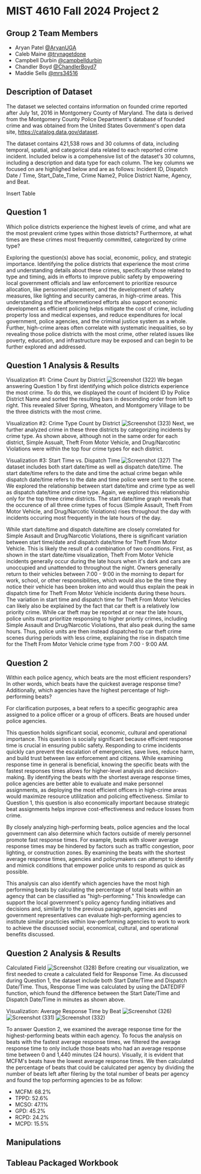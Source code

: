# MIST 4610 Fall 2024 Project 2

## Group 2 Team Members
- Aryan Patel [@AryanUGA](https://github.com/AryanUGA)
- Caleb Maine [@trynagetdone](https://github.com/trynagetdone)
- Campbell Durbin [@campbelldurbin](https://github.com/campbelldurbin)
- Chandler Boyd [@ChandlerBoyd7](https://github.com/ChandlerBoyd7)
- Maddie Sells [@mrs34516](https://github.com/mrs34516)

## Description of Dataset

The dataset we selected contains information on founded crime reported after July 1st, 2016 in Montgomery County of Maryland. The data is derived from the Montgomery County Police Department's database of founded crime and was obtained from the United States Government's open data site, https://catalog.data.gov/dataset. 

The dataset contains 421,538 rows and 30 columns of data, including temporal, spatial, and categorical data related to each reported crime incident. Included below is a compehensive list of the dataset's 30 columns, including a description and data type for each column. The key columns we focused on are highlighed below and are as follows: Incident ID, Dispatch Date / Time, Start_Date_Time, Crime Name2, Police District Name, Agency, and Beat.

Insert Table

## Question 1
Which police districts experience the highest levels of crime, and what are the most prevalent crime types within those districts? Furthermore, at what times are these crimes most frequently committed, categorized by crime type? 

Exploring the question(s) above has social, economic, policy, and strategic importance. Identifying the police districts that experience the most crime and understanding details about these crimes, specifically those related to type and timing, aids in efforts to improve public safety by empowering local government officials and law enforcement to prioritize resource allocation, like personnel placement, and the development of safety measures, like lighting and security cameras, in high-crime areas. This understanding and the afforemetioned efforts also support economic development as efficient policing helps mitigate the cost of crime, including property loss and medical expenses, and reduce expenditures for local government, police agencies, and the criminal justice system as a whole. Further, high-crime areas often correlate with systematic inequalities, so by revealing those police districts with the most crime, other related issues like poverty, education, and infrastructure may be exposed and can begin to be further explored and addressed.

## Question 1 Analysis & Results

Visualization #1: Crime Count by District
![Screenshot (322)](https://github.com/user-attachments/assets/f7643170-0684-4e6b-96a5-24d2f6b269d2)
We began answering Question 1 by first identifying which police districts experience the most crime. To do this, we displayed the count of Incident ID by Police District Name and sorted the resulting bars in descending order from left to right. This revealed Silver Spring, Wheaton, and Montgomery Village to be the three districts with the most crime.

Visualization #2: Crime Type Count by District
![Screenshot (323)](https://github.com/user-attachments/assets/7ae15b66-ecf1-481b-b713-a9686d5f6753)
Next, we further analyzed crime in these three districts by categorizing incidents by crime type. As shown above, although not in the same order for each district, Simple Assualt, Theft From Motor Vehicle, and Drug/Narcotinc Violations were within the top four crime types for each district.

Visualization #3: Start Time vs. Dispatch Time
![Screenshot (327)](https://github.com/user-attachments/assets/eb58acbf-bafc-46a2-9a49-dca4baccc88b)
The dataset includes both start date/time as well as dispatch date/time. The start date/time refers to the date and time the actual crime began while dispatch date/time refers to the date and time police were sent to the scene. We explored the relationship between start date/time and crime type as well as dispatch date/time and crime type. Again, we explored this relationship only for the top three crime districts. The start date/time graph reveals that the occurence of all three crime types of focus (Simple Assault, Theft From Motor Vehicle, and Drug/Narcotic Violations) rises throughout the day with incidents occuring most frequently in the late hours of the day. 

While start date/time and dispatch date/time are closely correlated for Simple Assault and Drug/Narcotic Violations, there is significant variation between start time/date and dispatch date/time for Theft From Motor Vehicle. This is likely the result of a combination of two conditions. First, as shown in the start date/time visualization, Theft From Motor Vehicle incidents generally occur during the late hours when it's dark and cars are unoccupied and unattended to throughout the night. Owners generally return to their vehicles between 7:00 - 9:00 in the morning to depart for work, school, or other responsibilities, which would also be the time they notice their vehicle has been broken into and would thus explain the peak in dispatch time for Theft From Motor Vehicle incidents during these hours. The variation in start time and dispatch time for Theft From Motor Vehicles can likely also be explained by the fact that car theft is a relatively low priority crime. While car theft may be reported at or near the late hours, police units must prioritize responsing to higher priortiy crimes, including Simple Assault and Drug/Narcotic Violations, that also peak during the same hours. Thus, police units are then instead dispatched to car theft crime scenes during periods with less crime, explaining the rise in dispatch time for the Theft From Motor Vehicle crime type from 7:00 - 9:00 AM. 

## Question 2
Within each police agency, which beats are the most efficient responders? In other words, which beats have the quickest average response time? Additionally, which agencies have the highest percentage of high-performing beats?

For clarification purposes, a beat refers to a specific geographic area assigned to a police officer or a group of officers. Beats are housed under police agencies.

This question holds significant social, economic, cultural and operational importance. This question is socially significant because efficient response time is crucial in ensuring public safety. Responding to crime incidents quickly can prevent the escalation of emergencies, save lives, reduce harm, and build trust between law enforcement and citizens. While examining response time in general is beneficial, knowing the specific beats with the fastest responses times allows for higher-level analysis and decision-making. By identifying the beats with the shortest average response times, police agencies are better able to evaluate and make personnel assignments, as deploying the most efficient officers in high-crime areas would maximize resource utililzation and policing effectiveness. Similar to Question 1, this question is also economically important because strategic beat assignments helps improve cost-effectiveness and reduce losses from crime. 

By closely analyzing high-performing beats, police agencies and the local government can also determine which factors outside of merely personnel promote fast response times. For example, beats with slower average response times may be hindered by factors such as traffic congestion, poor lighting, or construction zones. By examining the beats with the shortest average response times, agencies and policymakers can attempt to identify and mimick conditions that empower police units to respond as quick as possible. 

This analysis can also identify which agencies have the most high performing beats by calculating the percentage of total beats within an agency that can be classified as "high-performing." This knowledge can support the local government's policy agency funding initiatives and decisions and, similarily to the previous paragraph, agencies and government representatives can evaluate high-performing agencies to institute similar practicies within low-performing agencies to work to work to achieve the discussed social, economical, cultural, and operational benefits discussed. 

## Question 2 Analysis & Results

Calculated Field
![Screenshot (328)](https://github.com/user-attachments/assets/293ea239-f1e4-4acd-a529-00c6b310cd9b)
Before creating our visualization, we first needed to create a calculated field for Response Time. As discussed during Question 1, the dataset include both Start Date/Time and Dispatch Date/Time. Thus, Response Time was calculated by using the DATEDIFF function, which found the difference between the Start Date/Time and Dispatch Date/Time in minutes as shown above.

Visualization: Average Response Time by Beat
![Screenshot (326)](https://github.com/user-attachments/assets/bd0a8e63-f75b-461c-a264-6e7f3cbed97f)
![Screenshot (331)](https://github.com/user-attachments/assets/0bfa8b6a-f937-4ef5-a999-25ee9e21a2ba)
![Screenshot (332)](https://github.com/user-attachments/assets/d32feb67-0cbf-4f5a-ab55-e6a7050745d2)

To answer Question 2, we examined the average response time for the highest-performing beats within each agency. To focus the analysis on beats with the fastest average response times, we filtered the average response time to only include those beats who had an average response time between 0 and 1,440 minutes (24 hours). Visually, it is evident that MCFM's beats have the lowest average response times. We then calculated the percentage of beats that could be calulcated per agency by dividing the number of beats left after filering by the total number of beats per agency and found the top performing agencies to be as follow:
- MCFM: 68.2%
- TPPD: 52.6%
- MCSO: 47.1%
- GPD: 45.2%
- RCPD: 24.2%
- MCPD: 15.5% 

## Manipulations

## Tableau Packaged Workbook



